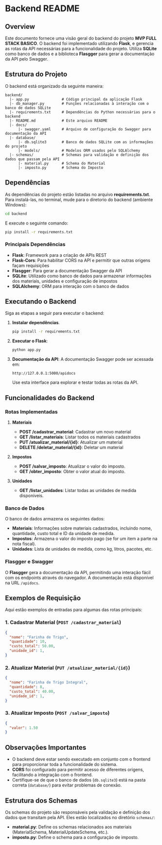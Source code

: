 # Backend README

## Overview

Este documento fornece uma visão geral do backend do projeto **MVP FULL STACK BASICO**. O backend foi implementado utilizando **Flask**, e gerencia as rotas da API necessárias para a funcionalidade do projeto. Utiliza **SQLite** como banco de dados e a biblioteca **Flasgger** para gerar a documentação da API pelo Swagger.

## Estrutura do Projeto

O backend está organizado da seguinte maneira:

```
backend/
  |- app.py               # Código principal da aplicação Flask
  |- db_manager.py        # Funções relacionadas à interação com o banco de dados SQLite
  |- requirements.txt     # Dependências do Python necessárias para o backend
  |- README.md            # Este arquivo README
  |- docs/
      |- swagger.yaml     # Arquivo de configuração do Swagger para documentação da API
  |- database/
      |- db.sqlite3       # Banco de dados SQLite com as informações do projeto
      |- models/          # Modelos ORM usados pelo SQLAlchemy
  |- schemas/             # Schemas para validação e definição dos dados que passam pela API
      |- material.py      # Schema do Material
      |- imposto.py       # Schema do Imposto
```

## Dependências

As dependências do projeto estão listadas no arquivo **requirements.txt**. Para instalá-las, no terminal, mude para o diretorio do backend (ambiente Windows):

```sh
cd backend
```

E execute o seguinte comando:

```sh
pip install -r requirements.txt
```

### Principais Dependências

- **Flask**: Framework para a criação de APIs REST
- **Flask-Cors**: Para habilitar CORS na API e permitir que outras origens façam requisições
- **Flasgger**: Para gerar a documentação Swagger da API
- **SQLite**: Utilizado como banco de dados para armazenar informações dos materiais, unidades e configuração de impostos
- **SQLAlchemy**: ORM para interação com o banco de dados

## Executando o Backend

Siga as etapas a seguir para executar o backend:

1. **Instalar dependências**. 
   ```sh
   pip install -r requirements.txt
   ```

2. **Executar o Flask**:
   ```sh
   python app.py
   ```

3. **Documentação da API**: A documentação Swagger pode ser acessada em:
   ```
   http://127.0.0.1:5000/apidocs
   ```
   Use esta interface para explorar e testar todas as rotas da API.

## Funcionalidades do Backend

### Rotas Implementadas

1. **Materiais**
   - **POST /cadastrar_material**: Cadastrar um novo material
   - **GET /listar_materiais**: Listar todos os materiais cadastrados
   - **PUT /atualizar_material/{id}**: Atualizar um material
   - **DELETE /deletar_material/{id}**: Deletar um material

2. **Impostos**
   - **POST /salvar_imposto**: Atualizar o valor do imposto.
   - **GET /obter_imposto**: Obter o valor atual do imposto.

3. **Unidades**
   - **GET /listar_unidades**: Listar todas as unidades de medida disponíveis.

### Banco de Dados

O banco de dados armazena os seguintes dados:

- **Materiais**: Informações sobre materiais cadastrados, incluindo nome, quantidade, custo total e ID da unidade de medida.
- **Impostos**: Armazena o valor do imposto pago (se for um item a parte na nota fiscal).
- **Unidades**: Lista de unidades de medida, como kg, litros, pacotes, etc.

### Flasgger e Swagger

O **Flasgger** gera a documentação da API, permitindo uma interação fácil com os endpoints através do navegador. A documentação está disponível na URL `/apidocs`.

## Exemplos de Requisição

Aqui estão exemplos de entradas para algumas das rotas principais:

### 1. Cadastrar Material (`POST /cadastrar_material`)

```json
{
  "nome": "Farinha de Trigo",
  "quantidade": 10,
  "custo_total": 50.00,
  "unidade_id": 1,
}
```

### 2. Atualizar Material (`PUT /atualizar_material/{id}`)

```json
{
  "nome": "Farinha de Trigo Integral",
  "quantidade": 8,
  "custo_total": 40.00,
  "unidade_id": 1,
}
```

### 3. Atualizar Imposto (`POST /salvar_imposto`)

```json
{
  "valor": 1.50
}
```

## Observações Importantes

- O backend deve estar sendo executado em conjunto com o frontend para proporcionar toda a funcionalidade do sistema.
- **CORS** foi configurado para permitir acesso de diferentes origens, facilitando a integração com o frontend.
- Certifique-se de que o banco de dados (`db.sqlite3`) está na pasta correta (`database/`) para evitar problemas de conexão.


## Estrutura dos Schemas

Os schemas do projeto são responsáveis pela validação e definição dos dados que transitam pela API. Eles estão localizados no diretório `schemas/`:

- **material.py**: Define os schemas relacionados aos materiais (MaterialSchema, MaterialUpdateSchema, etc.).
- **imposto.py**: Define o schema para a configuração de imposto.